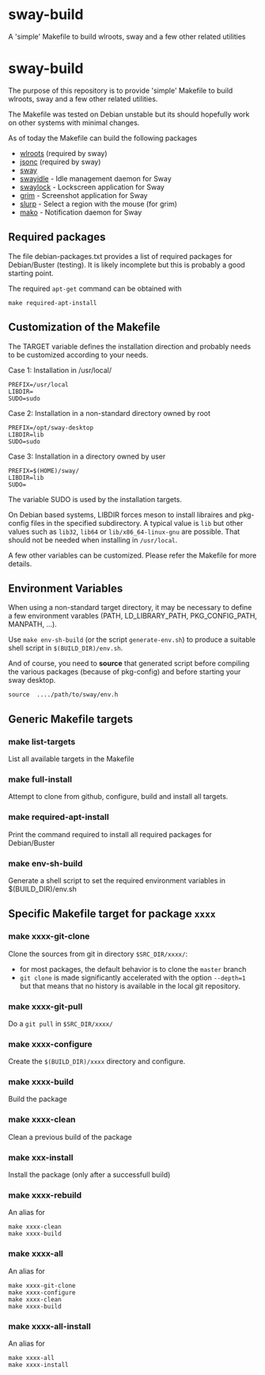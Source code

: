 # sway-build
A 'simple' Makefile to build wlroots, sway and a few other related utilities
# sway-build

The purpose of this repository is to provide 'simple' Makefile to build
wlroots, sway and a few other related utilities.

The Makefile was tested on Debian unstable but its should hopefully work on
other systems with minimal changes.

As of today the Makefile can build the following packages

* [wlroots](https://github.com/swaywm/wlroots) (required by sway)
* [jsonc](https://github.com/json-c/json-c) (required by sway)
* [sway](https://github.com/swaywm/sway)   
* [swayidle](https://github.com/swaywm/swayidle) - Idle management daemon for Sway
* [swaylock](https://github.com/swaywm/swaylock) - Lockscreen application for Sway
* [grim](https://github.com/emersion/grim) - Screenshot application for Sway
* [slurp](https://github.com/emersion/slurp) - Select a region with the mouse (for grim)   
* [mako](https://github.com/emersion/mako) - Notification daemon for Sway

## Required packages

The file debian-packages.txt provides a list of required packages for Debian/Buster (testing).
It is likely incomplete but this is probably a good starting point.

The required `apt-get` command can be obtained with

    make required-apt-install

## Customization of the Makefile

The TARGET variable defines the installation direction and probably needs to
be customized according to your needs.  

Case 1: Installation in /usr/local/

    PREFIX=/usr/local
    LIBDIR=
    SUDO=sudo

Case 2: Installation in a non-standard directory owned by root

    PREFIX=/opt/sway-desktop
    LIBDIR=lib
    SUDO=sudo

Case 3: Installation in a directory owned by user

    PREFIX=$(HOME)/sway/
    LIBDIR=lib
    SUDO=

The variable SUDO is used by the installation targets.

On Debian based systems, LIBDIR forces meson to install
libraires and pkg-config files in the specified subdirectory.
A typical value is `lib` but other values such as `lib32`,
`lib64` or `lib/x86_64-linux-gnu` are possible. That should not 
be needed when installing in `/usr/local`.

A few other variables can be customized. Please refer the Makefile for more details. 

## Environment Variables

When using a non-standard target directory, it may be necessary 
to define a few environment varables (PATH, LD_LIBRARY_PATH, PKG_CONFIG_PATH, MANPATH, ...).

Use `make env-sh-build` (or the script `generate-env.sh`) to produce a suitable shell
script in `$(BUILD_DIR)/env.sh`.

And of course, you need to **source** that generated script before compiling the 
various packages (because of pkg-config) and before starting your sway desktop.

    source  ..../path/to/sway/env.h

## Generic Makefile targets

### make list-targets

List all available targets in the Makefile

### make full-install

Attempt to clone from github, configure, build and install all targets.

### make required-apt-install

Print the command required to install all required packages for Debian/Buster

### make env-sh-build

Generate a shell script to set the required environment variables in $(BUILD_DIR)/env.sh

## Specific Makefile target for package `xxxx`

### make xxxx-git-clone

Clone the sources from git in directory `$SRC_DIR/xxxx/`:

* for most packages, the default behavior is to clone the `master` branch
* `git clone` is made significantly accelerated with the option `--depth=1` but that means that no history is available in the local git repository.

### make xxxx-git-pull

Do a `git pull` in `$SRC_DIR/xxxx/`

### make xxxx-configure

Create the `$(BUILD_DIR)/xxxx` directory and configure. 

### make xxxx-build

Build the package

### make xxxx-clean

Clean a previous build of the package

### make xxx-install

Install the package (only after a successfull build)

### make xxxx-rebuild
An alias for

    make xxxx-clean
    make xxxx-build
 
### make xxxx-all
An alias for

    make xxxx-git-clone
    make xxxx-configure
    make xxxx-clean
    make xxxx-build

### make xxxx-all-install
An alias for

    make xxxx-all
    make xxxx-install


